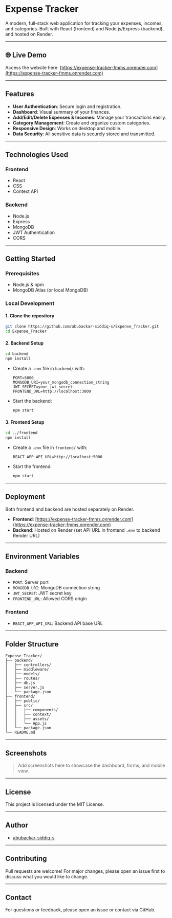 # Expense Tracker

A modern, full-stack web application for tracking your expenses, incomes, and categories. Built with React (frontend) and Node.js/Express (backend), and hosted on Render.

---

## 🌐 Live Demo

Access the website here: [https://expense-tracker-fmms.onrender.com](https://expense-tracker-fmms.onrender.com)

---

## Features

- **User Authentication**: Secure login and registration.
- **Dashboard**: Visual summary of your finances.
- **Add/Edit/Delete Expenses & Incomes**: Manage your transactions easily.
- **Category Management**: Create and organize custom categories.
- **Responsive Design**: Works on desktop and mobile.
- **Data Security**: All sensitive data is securely stored and transmitted.

---

## Technologies Used

### Frontend

- React
- CSS
- Context API

### Backend

- Node.js
- Express
- MongoDB
- JWT Authentication
- CORS

---

## Getting Started

### Prerequisites

- Node.js & npm
- MongoDB Atlas (or local MongoDB)

### Local Development

#### 1. Clone the repository

```bash
git clone https://github.com/abubackar-siddiq-s/Expense_Tracker.git
cd Expense_Tracker
```

#### 2. Backend Setup

```bash
cd backend
npm install
```

- Create a `.env` file in `backend/` with:
  ```env
  PORT=5000
  MONGODB_URI=your_mongodb_connection_string
  JWT_SECRET=your_jwt_secret
  FRONTEND_URL=http://localhost:3000
  ```
- Start the backend:
  ```bash
  npm start
  ```

#### 3. Frontend Setup

```bash
cd ../frontend
npm install
```

- Create a `.env` file in `frontend/` with:
  ```env
  REACT_APP_API_URL=http://localhost:5000
  ```
- Start the frontend:
  ```bash
  npm start
  ```

---

## Deployment

Both frontend and backend are hosted separately on Render.

- **Frontend**: [https://expense-tracker-fmms.onrender.com](https://expense-tracker-fmms.onrender.com)
- **Backend**: Hosted on Render (set API URL in frontend `.env` to backend Render URL)

---

## Environment Variables

### Backend

- `PORT`: Server port
- `MONGODB_URI`: MongoDB connection string
- `JWT_SECRET`: JWT secret key
- `FRONTEND_URL`: Allowed CORS origin

### Frontend

- `REACT_APP_API_URL`: Backend API base URL

---

## Folder Structure

```
Expense_Tracker/
├── backend/
│   ├── controllers/
│   ├── middleware/
│   ├── models/
│   ├── routes/
│   ├── db.js
│   ├── server.js
│   └── package.json
├── frontend/
│   ├── public/
│   ├── src/
│   │   ├── components/
│   │   ├── context/
│   │   ├── assets/
│   │   └── App.js
│   └── package.json
└── README.md
```

---

## Screenshots

> Add screenshots here to showcase the dashboard, forms, and mobile view.

---

## License

This project is licensed under the MIT License.

---

## Author

- [abubackar-siddiq-s](https://github.com/abubackar-siddiq-s)

---

## Contributing

Pull requests are welcome! For major changes, please open an issue first to discuss what you would like to change.

---

## Contact

For questions or feedback, please open an issue or contact via GitHub.
